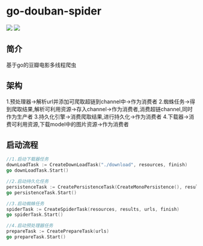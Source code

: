 # go-douban-spider

![](https://img.shields.io/badge/语言-go-blue.svg)  ![](https://img.shields.io/badge/爬虫-豆瓣-gren.svg)

## 简介

基于go的豆瓣电影多线程爬虫


## 架构
1.预处理器->解析url并添加可爬取超链到channel中->作为消费者
2.蜘蛛任务->得到爬取结果,解析可利用资源->存入channel->作为消费者,消费超链channel,同时作为生产者
3.持久化引擎->消费爬取结果,进行持久化->作为消费者
4.下载器->消费可利用资源,下载model中的图片资源->作为消费者


## 启动流程
```go
//1.启动下载器任务
downLoadTask := CreateDownLoadTask("./download", resources, finish)
go downLoadTask.Start()

//2.启动持久化任务
persistenceTask := CreatePersistenceTask(CreateMonoPersistence(), results)
go persistenceTask.Start()

//3.启动蜘蛛任务
spiderTask := CreateSpiderTask(resources, results, urls, finish)
go spiderTask.Start()

//4.启动预处理器任务
prepareTask := CreatePrepareTask(urls)
go prepareTask.Start()
```